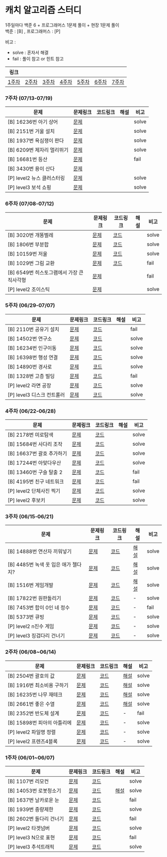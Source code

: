 # 캐치 알고리즘 스터디

1주일마다 백준 6 + 프로그래머스  1문제 풀이 + 현장 1문제 풀이  
백준 : [B] , 프로그래머스 : [P]

비고 : 

- solve : 혼자서 해결
- fail : 풀이 참고 or 힌트 참고

| 링크                          |                               |                               |                               |                               |                               |                               |
| ----------------------------- | ----------------------------- | ----------------------------- | ----------------------------- | ----------------------------- | ----------------------------- | ----------------------------- |
| [1주차](#1주차 (06/01~06/07)) | [2주차](#2주차 (06/08~06/14)) | [3주차](#3주차 (06/15-06/21)) | [4주차](#4주차 (06/22-06/28)) | [5주차](#5주차 (06/29-07/07)) | [6주차](#6주차 (07/08-07/12)) | [7주차](#7주차 (07/13-07/19)) |



### 7주차 (07/13-07/19)

| 문제                       | 문제링크                                                     | 코드링크 | 해설 | 비고  |
| -------------------------- | ------------------------------------------------------------ | -------- | ---- | ----- |
| [B] 16236번 아기 상어      | [문제](https://www.acmicpc.net/problem/16236)                |          |      | solve |
| [B] 2151번 거울 설치       | [문제](https://www.acmicpc.net/problem/2151)                 |          |      | solve |
| [B] 1937번 욕심쟁이 판다   | [문제](https://www.acmicpc.net/problem/1937)                 |          |      | solve |
| [B] 6209번 제자리 멀리뛰기 | [문제](https://www.acmicpc.net/problem/6209)                 |          |      | solve |
| [B] 16681번 등산           | [문제](https://www.acmicpc.net/problem/16681)                |          |      | fail  |
| [B] 3430번 용이 산다       | [문제](https://www.acmicpc.net/problem/3430)                 |          |      |       |
| [P] level2 뉴스 클러스터링 | [문제](https://programmers.co.kr/learn/courses/30/lessons/17677) |          |      | solve |
| [P] level3 보석 쇼핑       | [문제](https://programmers.co.kr/learn/courses/30/lessons/67258) |          |      | solve |



### 6주차 (07/08-07/12)

| 문제                                       | 문제링크                                                     | 코드링크                                                     | 해설 | 비고  |
| ------------------------------------------ | ------------------------------------------------------------ | ------------------------------------------------------------ | ---- | ----- |
| [B] 3020번 개똥벌레                        | [문제](https://www.acmicpc.net/problem/3020)                 | [코드](https://github.com/catch4/yisoo/blob/master/week_6/3020_개똥벌레.cpp) |      | solve |
| [B] 1806번 부분합                          | [문제](https://www.acmicpc.net/problem/1806)                 | [코드](https://github.com/catch4/yisoo/blob/master/week_6/1806_부분합.cpp) |      | solve |
| [B] 10159번 저울                           | [문제](https://www.acmicpc.net/problem/10159)                | [코드](https://github.com/catch4/yisoo/blob/master/week_6/10159_저울.cpp) |      | solve |
| [B] 1029번 그림 교환                       | [문제](https://www.acmicpc.net/problem/1029)                 | [코드](https://github.com/catch4/yisoo/blob/master/week_6/1029_그림-교환.cpp) |      | fail  |
| [B] 6549번 히스토그램에서 가장 큰 직사각형 | [문제](https://www.acmicpc.net/problem/6549)                 |                                                              |      | fail  |
| [P] level2 조이스틱                        | [문제](https://programmers.co.kr/learn/courses/30/lessons/42860) |                                                              |      | solve |



### 5주차 (06/29-07/07)

| 문제                       | 문제링크                                                     | 코드링크                                                     | 해설 | 비고  |
| -------------------------- | ------------------------------------------------------------ | ------------------------------------------------------------ | ---- | ----- |
| [B] 2110번 공유기 설치     | [문제](https://www.acmicpc.net/problem/2110)                 | [코드](https://github.com/catch4/yisoo/blob/master/week_5/2110_공유기-설치.cpp) |      | fail  |
| [B] 14502번 연구소         | [문제](https://www.acmicpc.net/problem/14502)                | [코드](https://github.com/catch4/yisoo/blob/master/week_5/14502_연구소.cpp) |      | solve |
| [B] 16234번 인구이동       | [문제](https://www.acmicpc.net/problem/16234)                | [코드](https://github.com/catch4/yisoo/blob/master/week_5/16234_인구이동.cpp) |      | solve |
| [B] 16398번 행성 연결      | [문제](https://www.acmicpc.net/problem/16398)                | [코드](https://github.com/catch4/yisoo/blob/master/week_5/16398_행성-연결.cpp) |      | solve |
| [B] 14890번 경사로         | [문제](https://www.acmicpc.net/problem/14890)                | [코드](https://github.com/catch4/yisoo/blob/master/week_5/14890_경사로.cpp) |      | solve |
| [B] 1328번 고층 빌딩       | [문제](https://www.acmicpc.net/problem/1328)                 | [코드](https://github.com/catch4/yisoo/blob/master/week_5/1328_고층-빌딩.cpp) |      | fail  |
| [P] level2 라면 공장       | [문제](https://programmers.co.kr/learn/courses/30/lessons/42629) | [코드](https://github.com/catch4/yisoo/blob/master/week_5/level2_라면공장.cpp) |      | solve |
| [P] level3 디스크 컨트롤러 | [문제](https://programmers.co.kr/learn/courses/30/lessons/42627) | [코드](https://github.com/catch4/yisoo/blob/master/week_5/level3_디스크-컨트롤러.cpp) |      | solve |



### 4주차 (06/22-06/28)

| 문제                      | 문제링크                                                     | 코드링크                                                     | 해설 | 비고  |
| ------------------------- | ------------------------------------------------------------ | ------------------------------------------------------------ | ---- | ----- |
| [B] 2178번 미로탐색       | [문제](https://www.acmicpc.net/problem/2178)                 | [코드](https://github.com/catch4/yisoo/blob/master/week_4/2178_미로탐색.cpp) |      | solve |
| [B] 15684번 사다리 조작   | [문제](https://www.acmicpc.net/problem/15684)                | [코드](https://github.com/catch4/yisoo/blob/master/week_4/15684_사다리-조작.cpp) |      | solve |
| [B] 16637번 괄호 추가하기 | [문제](https://www.acmicpc.net/problem/16637)                | [코드](https://github.com/catch4/yisoo/blob/master/week_4/16637_괄호-추가하기.cpp) |      | solve |
| [B] 17244번 아맞다우산    | [문제](https://www.acmicpc.net/problem/17244)                | [코드](https://github.com/catch4/yisoo/blob/master/week_4/17244_아맞다우산.cpp) |      | solve |
| [B] 13460번 구슬 탈출 2   | [문제](https://www.acmicpc.net/problem/13460)                | [코드](https://github.com/catch4/yisoo/blob/master/200622/13460_구슬-탈출-2.cpp) |      | fail  |
| [B] 4195번 친구 네트워크  | [문제](https://www.acmicpc.net/problem/4195)                 | [코드](https://github.com/catch4/yisoo/blob/master/week_4/4195_친구-네트워크.cpp) |      | fail  |
| [P] level2 단체사진 찍기  | [문제](https://programmers.co.kr/learn/courses/30/lessons/1835) | [코드](https://github.com/catch4/yisoo/blob/master/week_4/level2_단체사진-찍기.cpp) |      | solve |
| [P] level2 후보키         | [문제](https://programmers.co.kr/learn/courses/30/lessons/42890) | [코드](https://github.com/catch4/yisoo/blob/master/week_4/level2_후보키.cpp) |      | solve |



### 3주차 (06/15-06/21)

| 문제                                 | 문제링크                                                     | 코드링크                                                     | 해설                                                         | 비고  |
| ------------------------------------ | ------------------------------------------------------------ | ------------------------------------------------------------ | ------------------------------------------------------------ | ----- |
| [B] 14888번 연산자 끼워넣기          | [문제](https://www.acmicpc.net/problem/14888)                | [코드](https://github.com/catch4/yisoo/blob/master/week_3/14888_연산자-끼워넣기.cpp) | [해설](https://gashe-soo.github.io/algorithm/2020/06/18/BOJ14888.html) | solve |
| [B] 4485번 녹색 옷 입은 애가 젤다지? | [문제](https://www.acmicpc.net/problem/4485)                 | [코드](https://github.com/catch4/yisoo/blob/master/week_3/4485_녹색옷.cpp) | [해설](https://gashe-soo.github.io/algorithm/2020/06/18/BOJ4485.html) | solve |
| [B] 1516번 게임개발                  | [문제](https://www.acmicpc.net/problem/1516)                 | [코드](https://github.com/catch4/yisoo/blob/master/week_3/1516_게임개발.cpp) | [해설](https://gashe-soo.github.io/algorithm/2020/06/18/BOJ1516.html) | solve |
| [B] 17822번 원판돌리기               | [문제](https://www.acmicpc.net/problem/17822)                | [코드](https://github.com/catch4/yisoo/blob/master/week_3/17822_원판-돌리기.cpp) | -                                                            | solve |
| [B] 7453번 합이 0인 네 정수          | [문제](https://www.acmicpc.net/problem/7453)                 | [코드](https://github.com/catch4/yisoo/blob/master/week_3/7453_합이-0인-네정수.cpp) | -                                                            | fail  |
| [B] 5373번 큐빙                      | [문제](https://www.acmicpc.net/problem/5373)                 | [코드](https://github.com/catch4/yisoo/blob/master/week_3/5373_큐빙.cpp) | -                                                            | solve |
| [P] level2 n진수 게임                | [문제](https://programmers.co.kr/learn/courses/30/lessons/17687) | [코드](https://github.com/catch4/yisoo/blob/master/week_3/level2_[3차]n진수-게임.cpp) | -                                                            | solve |
| [P] level3 징검다리 건너기           | [문제](https://programmers.co.kr/learn/courses/30/lessons/64062) | [코드](https://github.com/catch4/yisoo/blob/master/week_3/level3_징검다리건너기.cpp) | -                                                            | solve |



### 2주차 (06/08~06/14)

문제 | 문제링크| 코드링크| 해설| 비고 
-|-|-|-|-
[B] 2504번 괄호의 값 | [문제](https://www.acmicpc.net/problem/2504)| [코드](https://github.com/catch4/yisoo/blob/master/week_2/2504_%EA%B4%84%ED%98%B8%EC%9D%98-%EA%B0%92.cpp) | [해설](https://gashe-soo.github.io/algorithm/2020/06/12/BOJ2502.html)| solve 
[B] 1916번 최소비용 구하기|[문제](https://www.acmicpc.net/problem/1916)|[코드](https://github.com/catch4/yisoo/blob/master/week_2/1916_%EC%B5%9C%EC%86%8C%EB%B9%84%EC%9A%A9-%EA%B5%AC%ED%95%98%EA%B8%B0.cpp)| [해설](https://gashe-soo.github.io/algorithm/2020/06/13/BOJ1916.html)| solve 
[B] 16235번 나무 재테크|[문제](https://www.acmicpc.net/problem/16235)|[코드](https://github.com/catch4/yisoo/blob/master/week_2/16235_%EB%82%98%EB%AC%B4-%EC%9E%AC%ED%85%8C%ED%81%AC.cpp)|[해설](https://gashe-soo.github.io/algorithm/2020/06/13/BOJ16235.html)|solve
[B] 2661번 좋은 수열|[문제](https://www.acmicpc.net/problem/2661)|[코드](https://github.com/catch4/yisoo/blob/master/week_2/2661_%EC%A2%8B%EC%9D%80-%EC%88%98%EC%97%B4.cpp)|[해설](https://gashe-soo.github.io/algorithm/2020/06/13/BOJ2661.html)|solve
[B] 2352번 반도체 설계|[문제](https://www.acmicpc.net/problem/2352)|[코드](https://github.com/catch4/yisoo/blob/master/week_2/2352_%EB%B0%98%EB%8F%84%EC%B2%B4-%EC%84%A4%EA%B3%84.cpp)|-|fail
[B] 15898번 피아의 아틀리에|[문제](https://www.acmicpc.net/problem/15898)|[코드](https://github.com/catch4/yisoo/blob/master/week_2/15898_%ED%94%BC%EC%95%84%EC%9D%98-%EC%95%84%ED%8B%80%EB%A6%AC%EC%97%90.cpp)|-|solve
[P] level2 파일명 정렬|[문제](https://programmers.co.kr/learn/courses/30/lessons/17686)|[코드](https://github.com/catch4/yisoo/blob/master/week_2/level2_%5B3%EC%B0%A8%5D%ED%8C%8C%EC%9D%BC%EB%AA%85-%EC%A0%95%EB%A0%AC.cpp)|-|solve
[P] level2 프렌즈4블록|[문제](https://programmers.co.kr/learn/courses/30/lessons/17679)|[코드](https://github.com/catch4/yisoo/blob/master/week_2/level2_%5B1%EC%B0%A8%5D-%ED%94%84%EB%A0%8C%EC%A6%884%EB%B8%94%EB%A1%9D.cpp)|-|solve




### 1주차 (06/01~06/07)

문제 | 문제링크| 코드링크| 해설| 비고 
-|-|-|-|-
[B] 1107번 리모컨 | [문제](https://www.acmicpc.net/problem/1107)| [코드](https://github.com/catch4/yisoo/blob/master/week_1/1107_%EB%A6%AC%EB%AA%A8%EC%BB%A8.cpp) ||solve
[B] 14053번 로봇청소기 | [문제](https://www.acmicpc.net/problem/14503)| [코드](https://github.com/catch4/yisoo/blob/master/week_1/14503_%EB%A1%9C%EB%B4%87-%EC%B2%AD%EC%86%8C%EA%B8%B0.cpp) | [해설](https://gashe-soo.github.io/algorithm/2020/06/06/14053.html)| solve 
[B] 1637번 날카로운 눈| [문제](https://www.acmicpc.net/problem/1637) | [코드](https://github.com/catch4/yisoo/blob/master/week_1/1637_%EB%82%A0%EC%B9%B4%EB%A1%9C%EC%9A%B4-%EB%88%88.cpp) ||fail
[B] 1939번 중량제한|[문제](https://www.acmicpc.net/problem/1939)|[코드](https://github.com/catch4/yisoo/blob/master/week_1/1939_%EC%A4%91%EB%9F%89%EC%A0%9C%ED%95%9C.cpp)||solve
[B] 2602번 돌다리 건너기|[문제](https://www.acmicpc.net/problem/2602)|[코드](https://github.com/catch4/yisoo/blob/master/week_1/2602_%EB%8F%8C%EB%8B%A4%EB%A6%AC-%EA%B1%B4%EB%84%88%EA%B8%B0.cpp)||fail
[P] level2 타겟넘버|[문제](https://programmers.co.kr/learn/courses/30/lessons/43165)|[코드](https://github.com/catch4/yisoo/blob/master/week_1/level2_%ED%83%80%EA%B2%9F-%EB%84%98%EB%B2%84.cpp)||solve
[P] level3 N으로 표현| [문제](https://programmers.co.kr/learn/courses/30/lessons/42895) |[코드](https://github.com/catch4/yisoo/blob/master/week_1/level3_N%EC%9C%BC%EB%A1%9C-%ED%91%9C%ED%98%84.cpp)||fail
[P] level3 추석트래픽|[문제](https://programmers.co.kr/learn/courses/30/lessons/17676)|[코드](https://github.com/catch4/yisoo/blob/master/week_1/level3_%EC%B6%94%EC%84%9D-%ED%8A%B8%EB%9E%98%ED%94%BD.cpp)||solve

